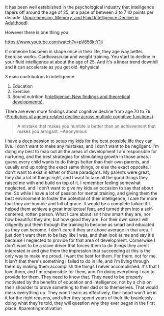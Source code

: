 It has been well established in the psychological industry that intelligence tapers off around the age of 25, at a pace of between 3 to 7 IQ points per decade. ([Apprehension, Memory, and Fluid Intelligence Decline in Adulthood](https://journals.sagepub.com/doi/abs/10.1177/016402758131002)).

However there is one thing you 

https://www.youtube.com/watch?v=pV856ktY1jI


If someone has been in shape once in their life, they age way better. Exercise works. Cardiovascular and weight training. You start to decline in your fluid intelligence at about the age of 25. And it's a linear trend downhill and it can accelerate as you get old. #physical 

3 main contributors to intelligence:
1. Education
2. Exercise
3. Sound nutrition
([Intelligence: New findings and theoretical developments](https://psycnet.apa.org/doiLanding?doi=10.1037%2Fa0026699)).


There are even more findings about cognitive decline from age 70 to 76 ([Predictors of ageing-related decline across multiple cognitive functions](https://www.sciencedirect.com/science/article/pii/S0160289616302707)).

> A mistake that makes you humble is better than an achievement that makes you arrogant. ~Anonymous

I have a deep passion to setup my kids for the best possible life they can live. I don't want to make any mistakes, and I don't want to be negligent. I'm doing my best to map out all the areas of development I am responsible for nurturing, and the best strategies for stimulating growth in those areas. I guess every child wants to do things better than their own parents, and usually end up doing the exact same things, or else the exact opposite. I don't want to exist in either or those paradigms. My parents were great, they did a lot of things right, and I want to take all the good things they raised me with and build on top of it. I remember feeling somewhat neglected, and I don't want to give my kids an occasion to say that about me. So while I have a lot of passion for mental training, and giving them the best environment to foster the potential of their intelligence, I care far more that they are humble and full of grace. It would be a complete failure if I helped them achieve a great intellectual feat, and turned them into a self-centered, rotten person. What I care about isn't how smart they are, nor how beautiful they are, but how good they are. For their own sake I will diligently put them through the training to become as smart and educated as they can become. I don't care if they are above average in that area. I just don't want them to be lazy like I was, and than look at me and say it's because I neglected to provide for that area of development. Cornerwise I don't want to be a slave driver that forces them to do things they aren't interested in and give them the impression that succeeding at this is the only way to make me proud. I want the best for them. For them, not for me. It isn't that there's something I failed to do in life, and I'm living through them by making them accomplish the things I never accomplished. It's that I love them, and I'm responsible for them, and I'm doing everything I can to provide for them. They need to know that. They need to be properly motivated by the benefits of education and intelligence, not by a chip on their shoulder to prove something to their dad or to themselves. That would mess everything up. They won't learn as effectively, their heart won't be in it for the right reasons, and after they spend years of their life brainlessly doing what they're told, they will question why they ever began in the first place. #parentingmotivation